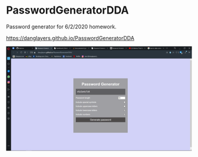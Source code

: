 # PasswordGeneratorDDA
Password generator for 6/2/2020 homework. 

https://danglayers.github.io/PasswordGeneratorDDA


![](2020-06-02-21-35-08.png)
